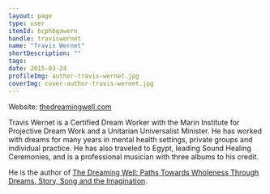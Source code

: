 ```yaml
---
layout: page
type: user
itemId: bcphbqawern
handle: traviswernet
name: "Travis Wernet"
shortDescription: ""
tags:
date: 2015-03-24
profileImg: author-travis-wernet.jpg
coverImg: cover-author-travis-wernet.jpg
---
```


Website: [thedreamingwell.com](http://thedreamingwell.com)

Travis Wernet is a Certified Dream Worker with the Marin Institute for Projective Dream Work and a Unitarian Universalist Minister. He has worked with dreams for many years in mental health settings, private groups and individual practice. He has also traveled to Egypt, leading Sound Healing Ceremonies, and is a professional musician with three albums to his credit.

He is the author of [The Dreaming Well: Paths Towards Wholeness Through Dreams, Story, Song and the Imagination](https://www.amazon.com/Dreaming-Well-Towards-Wholeness-Imagination/dp/0692796916).